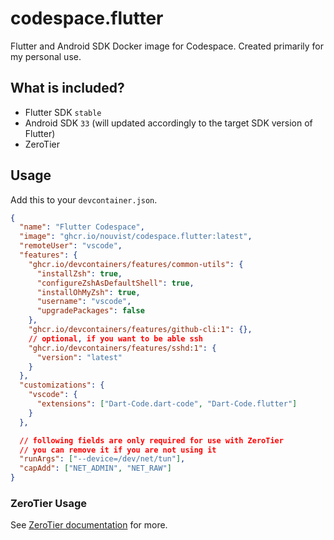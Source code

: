 # codespace.flutter

Flutter and Android SDK Docker image for Codespace. Created primarily for my
personal use.

## What is included?

- Flutter SDK `stable`
- Android SDK `33` (will updated accordingly to the target SDK version of
  Flutter)
- ZeroTier

## Usage

Add this to your `devcontainer.json`.

```json
{
  "name": "Flutter Codespace",
  "image": "ghcr.io/nouvist/codespace.flutter:latest",
  "remoteUser": "vscode",
  "features": {
    "ghcr.io/devcontainers/features/common-utils": {
      "installZsh": true,
      "configureZshAsDefaultShell": true,
      "installOhMyZsh": true,
      "username": "vscode",
      "upgradePackages": false
    },
    "ghcr.io/devcontainers/features/github-cli:1": {},
    // optional, if you want to be able ssh
    "ghcr.io/devcontainers/features/sshd:1": {
      "version": "latest"
    }
  },
  "customizations": {
    "vscode": {
      "extensions": ["Dart-Code.dart-code", "Dart-Code.flutter"]
    }
  },

  // following fields are only required for use with ZeroTier
  // you can remove it if you are not using it
  "runArgs": ["--device=/dev/net/tun"],
  "capAdd": ["NET_ADMIN", "NET_RAW"]
}
```

### ZeroTier Usage

See [ZeroTier documentation](https://docs.zerotier.com/getting-started/getting-started#setup-the-zerotier-app) for more.
